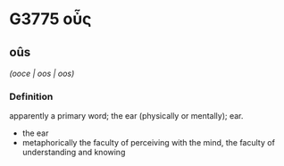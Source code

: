 # G3775 οὖς

## oûs

_(ooce | oos | oos)_

### Definition

apparently a primary word; the ear (physically or mentally); ear.

- the ear
- metaphorically the faculty of perceiving with the mind, the faculty of understanding and knowing


